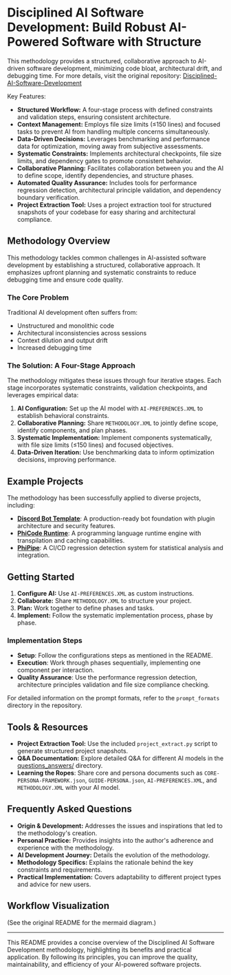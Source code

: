 # Disciplined AI Software Development: Build Robust AI-Powered Software with Structure 

This methodology provides a structured, collaborative approach to AI-driven software development, minimizing code bloat, architectural drift, and debugging time.  For more details, visit the original repository:  [Disciplined-AI-Software-Development](https://github.com/Varietyz/Disciplined-AI-Software-Development)

Key Features:

*   **Structured Workflow:**  A four-stage process with defined constraints and validation steps, ensuring consistent architecture.
*   **Context Management:** Employs file size limits (≤150 lines) and focused tasks to prevent AI from handling multiple concerns simultaneously.
*   **Data-Driven Decisions:** Leverages benchmarking and performance data for optimization, moving away from subjective assessments.
*   **Systematic Constraints:** Implements architectural checkpoints, file size limits, and dependency gates to promote consistent behavior.
*   **Collaborative Planning:**  Facilitates collaboration between you and the AI to define scope, identify dependencies, and structure phases.
*   **Automated Quality Assurance:** Includes tools for performance regression detection, architectural principle validation, and dependency boundary verification.
*   **Project Extraction Tool:** Uses a project extraction tool for structured snapshots of your codebase for easy sharing and architectural compliance.

## Methodology Overview

This methodology tackles common challenges in AI-assisted software development by establishing a structured, collaborative approach. It emphasizes upfront planning and systematic constraints to reduce debugging time and ensure code quality.

### The Core Problem

Traditional AI development often suffers from:

*   Unstructured and monolithic code
*   Architectural inconsistencies across sessions
*   Context dilution and output drift
*   Increased debugging time

### The Solution: A Four-Stage Approach

The methodology mitigates these issues through four iterative stages. Each stage incorporates systematic constraints, validation checkpoints, and leverages empirical data:

1.  **AI Configuration:** Set up the AI model with `AI-PREFERENCES.XML` to establish behavioral constraints.
2.  **Collaborative Planning:** Share `METHODOLOGY.XML` to jointly define scope, identify components, and plan phases.
3.  **Systematic Implementation:** Implement components systematically, with file size limits (≤150 lines) and focused objectives.
4.  **Data-Driven Iteration:**  Use benchmarking data to inform optimization decisions, improving performance.

## Example Projects

The methodology has been successfully applied to diverse projects, including:

*   **[Discord Bot Template](https://github.com/Varietyz/discord-js-bot-template)**:  A production-ready bot foundation with plugin architecture and security features.
*   **[PhiCode Runtime](https://github.com/Varietyz/phicode-runtime)**: A programming language runtime engine with transpilation and caching capabilities.
*   **[PhiPipe](https://github.com/Varietyz/PhiPipe)**: A CI/CD regression detection system for statistical analysis and integration.

## Getting Started

1.  **Configure AI:** Use `AI-PREFERENCES.XML` as custom instructions.
2.  **Collaborate:** Share `METHODOLOGY.XML` to structure your project.
3.  **Plan:** Work together to define phases and tasks.
4.  **Implement:** Follow the systematic implementation process, phase by phase.

### Implementation Steps

*   **Setup**: Follow the configurations steps as mentioned in the README.
*   **Execution**: Work through phases sequentially, implementing one component per interaction.
*   **Quality Assurance**: Use the performance regression detection, architecture principles validation and file size compliance checking.

For detailed information on the prompt formats, refer to the `prompt_formats` directory in the repository.

## Tools & Resources

*   **Project Extraction Tool:** Use the included `project_extract.py` script to generate structured project snapshots.
*   **Q&A Documentation:**  Explore detailed Q&A for different AI models in the [questions\_answers/](questions_answers/) directory.
*   **Learning the Ropes**: Share core and persona documents such as  `CORE-PERSONA-FRAMEWORK.json`, `GUIDE-PERSONA.json`, `AI-PREFERENCES.XML`, and `METHODOLOGY.XML` with your AI model.

## Frequently Asked Questions

*   **Origin & Development:**  Addresses the issues and inspirations that led to the methodology's creation.
*   **Personal Practice:**  Provides insights into the author's adherence and experience with the methodology.
*   **AI Development Journey:**  Details the evolution of the methodology.
*   **Methodology Specifics:**  Explains the rationale behind the key constraints and requirements.
*   **Practical Implementation:** Covers adaptability to different project types and advice for new users.

## Workflow Visualization

(See the original README for the mermaid diagram.)

---

This README provides a concise overview of the Disciplined AI Software Development methodology, highlighting its benefits and practical application. By following its principles, you can improve the quality, maintainability, and efficiency of your AI-powered software projects.